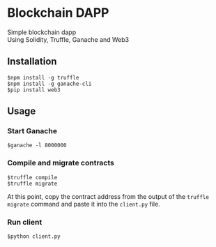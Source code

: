 # Blockchain DAPP

Simple blockchain dapp \
Using Solidity, Truffle, Ganache and Web3 

## Installation

    $npm install -g truffle
    $npm install -g ganache-cli
    $pip install web3

## Usage

### Start Ganache

    $ganache -l 8000000

### Compile and migrate contracts

    $truffle compile
    $truffle migrate

At this point, copy the contract address from the output of the `truffle migrate` command and paste it into the `client.py` file.

### Run client

    $python client.py



